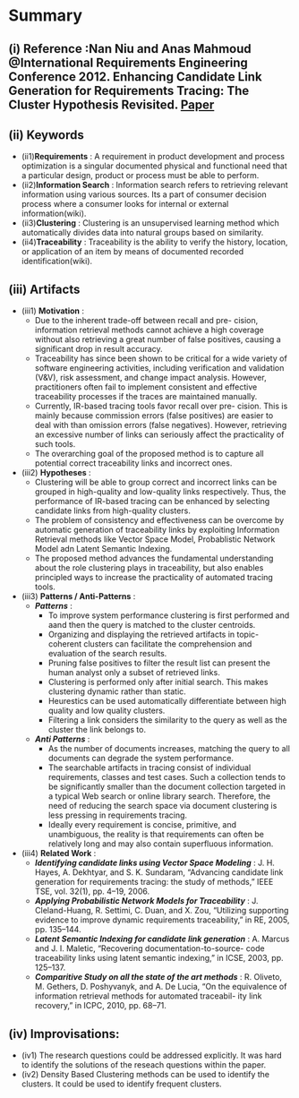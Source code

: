 # Summary
## (i) Reference :Nan Niu and Anas Mahmoud @International Requirements Engineering Conference 2012. Enhancing Candidate Link Generation for Requirements Tracing: The Cluster Hypothesis Revisited. [Paper](http://ieeexplore.ieee.org/xpl/articleDetails.jsp?arnumber=6345842)

## (ii) Keywords

  * (ii1)**Requirements** : A requirement in product development and process optimization is a singular documented physical and functional need that a particular design, product or process must be able to perform.
  * (ii2)**Information Search** : Information search refers to retrieving relevant information using various sources. Its a part of consumer decision process where a consumer looks for internal or external information(wiki).
  * (ii3)**Clustering** : Clustering is an unsupervised learning method which automatically divides data into natural groups based on similarity.
  * (ii4)**Traceability** : Traceability is the ability to verify the history, location, or application of an item by means of documented recorded identification(wiki).  

## (iii) Artifacts
  * (iii1) **Motivation** :
    * Due to the inherent trade-off between recall and pre- cision, information retrieval methods cannot achieve a high coverage without also retrieving a great number of false positives, causing a significant drop in result accuracy.
    * Traceability has since been shown to be critical for a wide variety of software engineering activities, including verification and validation (V&V), risk assessment, and change impact analysis. However, practitioners often fail to implement consistent and effective traceability processes if the traces are maintained manually.
    * Currently, IR-based tracing tools favor recall over pre- cision. This is mainly because commission errors (false positives) are easier to deal with than omission errors (false negatives). However, retrieving an excessive number of links can seriously affect the practicality of such tools.
    * The overarching goal of the proposed method is to capture all potential correct traceability links and incorrect ones.
  * (iii2) **Hypotheses** : 
    * Clustering will be able to group correct and incorrect links can be grouped in high-quality and low-quality links respectively. Thus, the performance of IR-based tracing can be enhanced by selecting candidate links from high-quality clusters.
    * The problem of consistency and effectiveness can be overcome by automatic generation of traceability links by exploiting Information Retrieval methods like Vector Space Model, Probablistic Network Model adn Latent Semantic Indexing.
    * The proposed method advances the fundamental understanding about the role clustering plays in traceability, but also enables principled ways to increase the practicality of automated tracing tools.
  * (iii3) **Patterns / Anti-Patterns** :
    * **_Patterns_** :
      * To improve system performance clustering is first performed and aand then the query is matched to the cluster centroids.
      * Organizing and displaying the retrieved artifacts in topic-coherent clusters can facilitate the comprehension and evaluation of the search results.
      * Pruning false positives to filter the result list can present the human analyst only a subset of retrieved links.
      * Clustering is performed only after initial search. This makes clustering dynamic rather than static.
      * Heurestics can be used automatically differentiate between high quality and low quality clusters.
      * Filtering a link considers the similarity to the query as well as the cluster the link belongs to.
    * **_Anti Patterns_** :
      * As the number of documents increases, matching the query to all documents can degrade the system performance.
      * The searchable artifacts in tracing consist of individual requirements, classes and test cases. Such a collection tends to be significantly smaller than the document collection targeted in a typical Web search or online library search. Therefore, the need of reducing the search space via document clustering is less pressing in requirements tracing.
      * Ideally every requirement is concise, primitive, and unambiguous, the reality is that requirements can often be relatively long and may also contain superfluous information.
  * (iii4) **Related Work** :
    * **_Identifying candidate links using Vector Space Modeling_** : J. H. Hayes, A. Dekhtyar, and S. K. Sundaram, “Advancing candidate link generation for requirements tracing: the study of methods,” IEEE TSE, vol. 32(1), pp. 4–19, 2006.
    * **_Applying Probabilistic Network Models for Traceability_** : J. Cleland-Huang, R. Settimi, C. Duan, and X. Zou, “Utilizing supporting evidence to improve dynamic requirements traceability,” in RE, 2005, pp. 135–144.
    * **_Latent Semantic Indexing for candidate link generation_** : A. Marcus and J. I. Maletic, “Recovering documentation-to-source- code traceability links using latent semantic indexing,” in ICSE, 2003, pp. 125–137.
    * **_Comparitive Study on all the state of the art methods_** : R. Oliveto, M. Gethers, D. Poshyvanyk, and A. De Lucia, “On the equivalence of information retrieval methods for automated traceabil- ity link recovery,” in ICPC, 2010, pp. 68–71.

## (iv) Improvisations:
  * (iv1) The research questions could be addressed explicitly. It was hard to identify the solutions of the reseach questions within the paper.
  * (iv2) Density Based Clustering methods can be used to identify the clusters. It could be used to identify frequent clusters.
